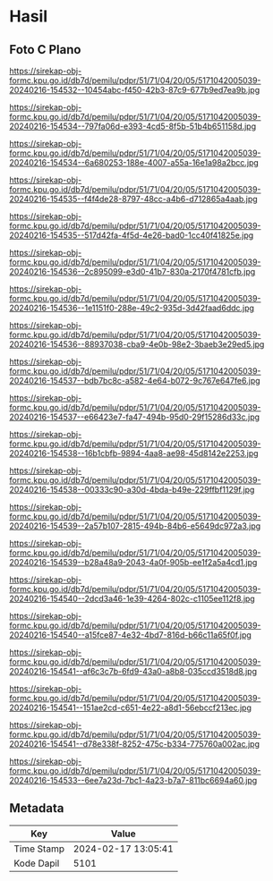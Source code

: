 # Hasil

## Foto C Plano

https://sirekap-obj-formc.kpu.go.id/db7d/pemilu/pdpr/51/71/04/20/05/5171042005039-20240216-154532--10454abc-f450-42b3-87c9-677b9ed7ea9b.jpg

https://sirekap-obj-formc.kpu.go.id/db7d/pemilu/pdpr/51/71/04/20/05/5171042005039-20240216-154534--797fa06d-e393-4cd5-8f5b-51b4b651158d.jpg

https://sirekap-obj-formc.kpu.go.id/db7d/pemilu/pdpr/51/71/04/20/05/5171042005039-20240216-154534--6a680253-188e-4007-a55a-16e1a98a2bcc.jpg

https://sirekap-obj-formc.kpu.go.id/db7d/pemilu/pdpr/51/71/04/20/05/5171042005039-20240216-154535--f4f4de28-8797-48cc-a4b6-d712865a4aab.jpg

https://sirekap-obj-formc.kpu.go.id/db7d/pemilu/pdpr/51/71/04/20/05/5171042005039-20240216-154535--517d42fa-4f5d-4e26-bad0-1cc40f41825e.jpg

https://sirekap-obj-formc.kpu.go.id/db7d/pemilu/pdpr/51/71/04/20/05/5171042005039-20240216-154536--2c895099-e3d0-41b7-830a-2170f4781cfb.jpg

https://sirekap-obj-formc.kpu.go.id/db7d/pemilu/pdpr/51/71/04/20/05/5171042005039-20240216-154536--1e1151f0-288e-49c2-935d-3d42faad6ddc.jpg

https://sirekap-obj-formc.kpu.go.id/db7d/pemilu/pdpr/51/71/04/20/05/5171042005039-20240216-154536--88937038-cba9-4e0b-98e2-3baeb3e29ed5.jpg

https://sirekap-obj-formc.kpu.go.id/db7d/pemilu/pdpr/51/71/04/20/05/5171042005039-20240216-154537--bdb7bc8c-a582-4e64-b072-9c767e647fe6.jpg

https://sirekap-obj-formc.kpu.go.id/db7d/pemilu/pdpr/51/71/04/20/05/5171042005039-20240216-154537--e66423e7-fa47-494b-95d0-29f15286d33c.jpg

https://sirekap-obj-formc.kpu.go.id/db7d/pemilu/pdpr/51/71/04/20/05/5171042005039-20240216-154538--16b1cbfb-9894-4aa8-ae98-45d8142e2253.jpg

https://sirekap-obj-formc.kpu.go.id/db7d/pemilu/pdpr/51/71/04/20/05/5171042005039-20240216-154538--00333c90-a30d-4bda-b49e-229ffbf1129f.jpg

https://sirekap-obj-formc.kpu.go.id/db7d/pemilu/pdpr/51/71/04/20/05/5171042005039-20240216-154539--2a57b107-2815-494b-84b6-e5649dc972a3.jpg

https://sirekap-obj-formc.kpu.go.id/db7d/pemilu/pdpr/51/71/04/20/05/5171042005039-20240216-154539--b28a48a9-2043-4a0f-905b-ee1f2a5a4cd1.jpg

https://sirekap-obj-formc.kpu.go.id/db7d/pemilu/pdpr/51/71/04/20/05/5171042005039-20240216-154540--2dcd3a46-1e39-4264-802c-c1105ee112f8.jpg

https://sirekap-obj-formc.kpu.go.id/db7d/pemilu/pdpr/51/71/04/20/05/5171042005039-20240216-154540--a15fce87-4e32-4bd7-816d-b66c11a65f0f.jpg

https://sirekap-obj-formc.kpu.go.id/db7d/pemilu/pdpr/51/71/04/20/05/5171042005039-20240216-154541--af6c3c7b-6fd9-43a0-a8b8-035ccd3518d8.jpg

https://sirekap-obj-formc.kpu.go.id/db7d/pemilu/pdpr/51/71/04/20/05/5171042005039-20240216-154541--151ae2cd-c651-4e22-a8d1-56ebccf213ec.jpg

https://sirekap-obj-formc.kpu.go.id/db7d/pemilu/pdpr/51/71/04/20/05/5171042005039-20240216-154541--d78e338f-8252-475c-b334-775760a002ac.jpg

https://sirekap-obj-formc.kpu.go.id/db7d/pemilu/pdpr/51/71/04/20/05/5171042005039-20240216-154533--6ee7a23d-7bc1-4a23-b7a7-811bc6694a60.jpg


## Metadata

| Key        | Value               |
| ---------- | ------------------- |
| Time Stamp | 2024-02-17 13:05:41 |
| Kode Dapil | 5101                |



